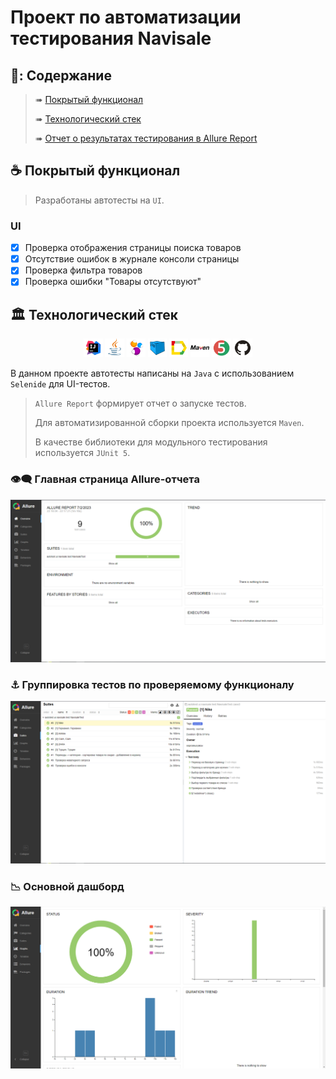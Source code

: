 # Проект по автоматизации тестирования Navisale

## 📖:	Содержание

> ➠ [Покрытый функционал](#coffee-покрытый-функционал)
>
> ➠ [Технологический стек](#classical_building-технологический-стек)
>
> ➠ [Отчет о результатах тестирования в Allure Report](#eye_speech_bubble-главная-страница-allure-отчета)


## :coffee: Покрытый функционал

> Разработаны автотесты на <code>UI</code>.
### UI

- [x] Проверка отображения страницы поиска товаров
- [x] Отсутствие ошибок в журнале консоли страницы
- [x] Проверка фильтра товаров
- [x] Проверка ошибки "Товары отсутствуют"

## :classical_building: Технологический стек

<p align="center">
<img width="6%" title="IntelliJ IDEA" src="images/logo/Intelij_IDEA.svg">
<img width="6%" title="Java" src="images/logo/Java.svg">
<img width="6%" title="Selenide" src="images/logo/Selenide.svg">
<img width="6%" title="Selenoid" src="images/logo/Selenoid.svg">
<img width="6%" title="Allure Report" src="images/logo/Allure_Report.svg">
<img width="6%" title="Maven" src="images/logo/Maven.svg">
<img width="6%" title="JUnit5" src="images/logo/JUnit5.svg">
<img width="6%" title="GitHub" src="images/logo/GitHub.svg">
</p>

В данном проекте автотесты написаны на <code>Java</code> с использованием <code>Selenide</code> для UI-тестов.
>
> <code>Allure Report</code> формирует отчет о запуске тестов.
>
> Для автоматизированной сборки проекта используется <code>Maven</code>.
>
> В качестве библиотеки для модульного тестирования используется <code>JUnit 5</code>.


### :eye_speech_bubble: Главная страница Allure-отчета

<p align="center">
<img title="Allure Overview" src="images/screens/allure_overview.png">
</p>

### ⚓  Группировка тестов по проверяемому функционалу

<p align="center">
<img title="Allure Behaviors" src="images/screens/allure_behaviors.png">
</p>


### 📉 Основной дашборд

<p align="center">
<img title="Allure Overview Dashboard" src="images/screens/allure_overview_dashboard.png.png">
</p>




